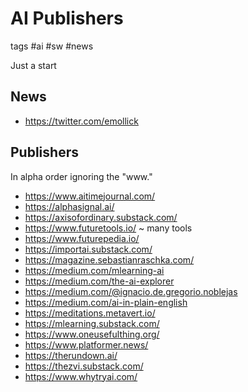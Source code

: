 # AI Publishers

tags #ai #sw #news

Just a start

## News

* https://twitter.com/emollick

## Publishers

In alpha order ignoring the "www."

* https://www.aitimejournal.com/
* https://alphasignal.ai/
* https://axisofordinary.substack.com/
* https://www.futuretools.io/ ~ many tools
* https://www.futurepedia.io/
* https://importai.substack.com/
* https://magazine.sebastianraschka.com/
* https://medium.com/mlearning-ai
* https://medium.com/the-ai-explorer
* https://medium.com/@ignacio.de.gregorio.noblejas
* https://medium.com/ai-in-plain-english
* https://meditations.metavert.io/
* https://mlearning.substack.com/
* https://www.oneusefulthing.org/
* https://www.platformer.news/
* https://therundown.ai/
* https://thezvi.substack.com/
* https://www.whytryai.com/
